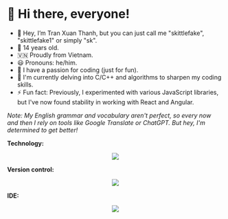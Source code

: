 # 👋 Hi there, everyone!
- 👋 Hey, I’m Tran Xuan Thanh, but you can just call me "skittlefake", "skittlefake1" or simply "sk".
- 🎂 14 years old.
- 🇻🇳 Proudly from Vietnam.
- 😃 Pronouns: he/him.
- 👀 I have a passion for coding (just for fun).
- 🌱 I'm currently delving into C/C++ and algorithms to sharpen my coding skills.
- ⚡ Fun fact: Previously, I experimented with various JavaScript libraries, but I've now found stability in working with React and Angular.

*Note: My English grammar and vocabulary aren't perfect, so every now and then I rely on tools like Google Translate or ChatGPT. But hey, I'm determined to get better!*

**Technology:**
<p align="center">
  <a href="https://skillicons.dev">
    <img src="https://skillicons.dev/icons?i=html,css,js,ts,c,cpp,python,sass,nodejs,vite,vercel,react,nextjs,angular" />
  </a>
</p>

<!-- Version control -->
**Version control:**
<p align="center">
  <a href="https://skillicons.dev">
    <img src="https://skillicons.dev/icons?i=git,github" />
  </a>
</p>

<!-- IDE -->
**IDE:**
<p align="center">
  <a href="https://skillicons.dev">
    <img src="https://skillicons.dev/icons?i=vscode,visualstudio,sublime,vim,neovim" />
  </a>
</p>


<!---
skittlefake1/skittlefake1 is a ✨ special ✨ repository because its `README.md` (this file) appears on your GitHub profile.
You can click the Preview link to take a look at your changes.
--->

